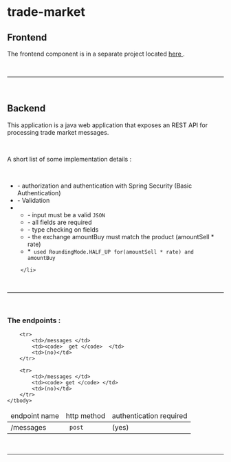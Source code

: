 

 # trade-market
 
 <h2> Frontend</h2>
 <p> The frontend component is in a separate project located <a href="https://github.com/volosincu/trade-market-ui.github.io"> here </a>.</p>

 <br />
 <hr />
 <br />
 
 <h2> Backend</h2>
 <p>This application is a java web application that exposes an REST API for processing trade market messages.</p>
 
 <br />
 <p>A short list of some implementation details :</p>
<br />

 <ul>
     <li> - authorization and authentication with Spring Security (Basic Authentication)</li>
     <li> - Validation </li>
     <li>
            <ul>
                <li> - input must be a valid <code>JSON</code></li>
                <li> - all fields are required </li>
                <li> - type checking on fields </li>
                <li> - the exchange amountBuy must match the product (amountSell * rate) </li>
                <li> *<code> used RoundingMode.HALF_UP for(amountSell * rate) and amountBuy </code></li>
            </ul>

     </li>
 </ul>


 <br />
 <hr />
 <br />
 
 
<h3>The endpoints : </h3>

<table>
    <thead>
        <tr>
            <td>endpoint name </td>
            <td>http method</td>
            <td>authentication required</td>
        </tr>
    </thead>
    <tbody>
        <tr>
            <td>/messages </td>
            <td><code> post </code> </td>
            <td>(yes)</td>
        </tr>

        <tr>
            <td>/messages </td>
            <td><code>  get </code>  </td>
            <td>(no)</td>
        </tr>

        <tr>
            <td>/messages </td>
            <td><code> get </code> </td>
            <td>(no)</td>
        </tr>
    </tbody>
</table>



 <br />
 <hr />
 <br />
 




<code>

</code>


<code>

</code>

<code>


